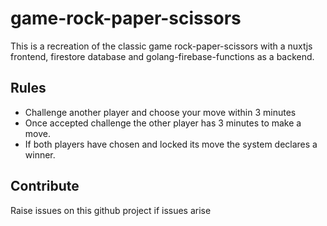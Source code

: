 # game-rock-paper-scissors

This is a recreation of the classic game rock-paper-scissors with a nuxtjs frontend, 
firestore database and golang-firebase-functions as a backend.

## Rules
- Challenge another player and choose your move within 3 minutes
- Once accepted challenge the other player has 3 minutes to make a move.
- If both players have chosen and locked its move the system declares a winner.


## Contribute
Raise issues on this github project if issues arise
